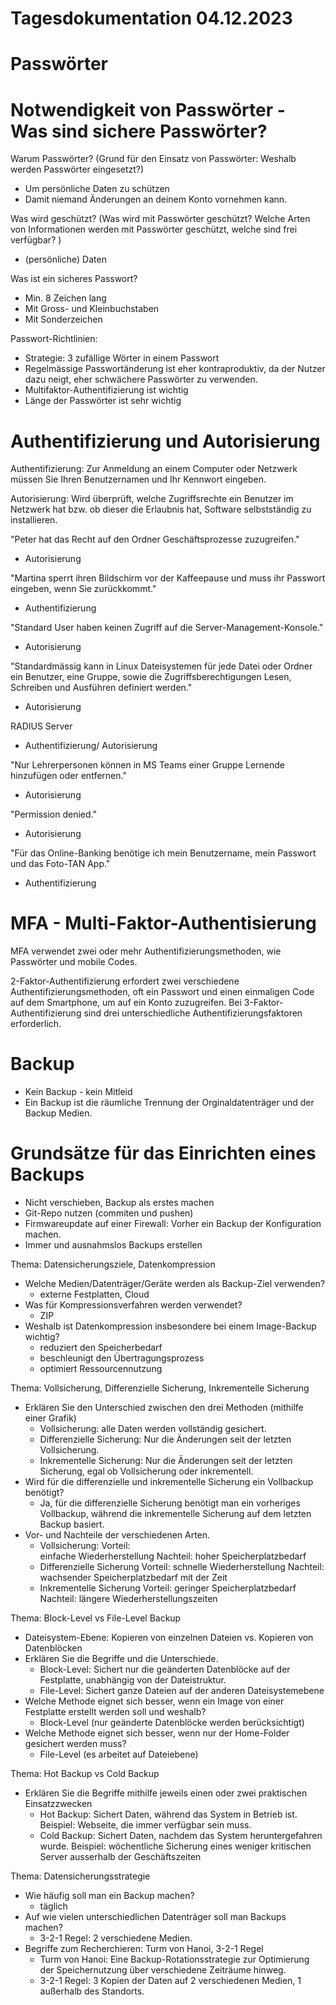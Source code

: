 # Tagesdokumentation 04.12.2023

# Passwörter
# Notwendigkeit von Passwörter - Was sind sichere Passwörter?
Warum Passwörter? (Grund für den Einsatz von Passwörter: Weshalb werden Passwörter eingesetzt?)
- Um persönliche Daten zu schützen
- Damit niemand Änderungen an deinem Konto vornehmen kann.

Was wird geschützt? (Was wird mit Passwörter geschützt? Welche Arten von Informationen werden mit Passwörter geschützt, welche sind frei verfügbar? )
- (persönliche) Daten

Was ist ein sicheres Passwort?
- Min. 8 Zeichen lang
- Mit Gross- und Kleinbuchstaben
- Mit Sonderzeichen

Passwort-Richtlinien:
- Strategie: 3 zufällige Wörter in einem Passwort
- Regelmässige Passwortänderung ist eher kontraproduktiv, da der Nutzer dazu neigt, eher schwächere Passwörter zu verwenden.
- Multifaktor-Authentifizierung ist wichtig
- Länge der Passwörter ist sehr wichtig

# Authentifizierung und Autorisierung
Authentifizierung: Zur Anmeldung an einem Computer oder Netzwerk müssen Sie Ihren Benutzernamen und Ihr Kennwort eingeben.

Autorisierung: Wird überprüft, welche Zugriffsrechte ein Benutzer im Netzwerk hat bzw. ob dieser die Erlaubnis hat, Software selbstständig zu installieren.


"Peter hat das Recht auf den Ordner Geschäftsprozesse zuzugreifen." 
- Autorisierung

"Martina sperrt ihren Bildschirm vor der Kaffeepause und muss ihr Passwort eingeben, wenn Sie zurückkommt." 
- Authentifizierung

"Standard User haben keinen Zugriff auf die Server-Management-Konsole."
- Autorisierung

"Standardmässig kann in Linux Dateisystemen für jede Datei oder Ordner ein Benutzer, eine Gruppe, sowie die Zugriffsberechtigungen Lesen, Schreiben und Ausführen definiert werden." 
- Autorisierung

RADIUS Server 
- Authentifizierung/ Autorisierung

"Nur Lehrerpersonen können in MS Teams einer Gruppe Lernende hinzufügen oder entfernen." 
- Autorisierung

"Permission denied." 
- Autorisierung

"Für das Online-Banking benötige ich mein Benutzername, mein Passwort und das Foto-TAN App."
- Authentifizierung


# MFA - Multi-Faktor-Authentisierung

MFA verwendet zwei oder mehr Authentifizierungsmethoden, wie Passwörter und mobile Codes.

2-Faktor-Authentifizierung erfordert zwei verschiedene Authentifizierungsmethoden, oft ein Passwort und einen einmaligen Code auf dem Smartphone, um auf ein Konto zuzugreifen. Bei 3-Faktor-Authentifizierung sind drei unterschiedliche Authentifizierungsfaktoren erforderlich.

# Backup
- Kein Backup - kein Mitleid
- Ein Backup ist die räumliche Trennung der Orginaldatenträger und der Backup Medien.

# Grundsätze für das Einrichten eines Backups
- Nicht verschieben, Backup als erstes machen
- Git-Repo nutzen (commiten und pushen)
- Firmwareupdate auf einer Firewall: Vorher ein Backup der Konfiguration machen.
- Immer und ausnahmslos Backups erstellen


Thema: Datensicherungsziele, Datenkompression
- Welche Medien/Datenträger/Geräte werden als Backup-Ziel verwenden?
    - externe Festplatten, Cloud
- Was für Kompressionsverfahren werden verwendet?
    - ZIP
- Weshalb ist Datenkompression insbesondere bei einem Image-Backup wichtig?
    - reduziert den Speicherbedarf
    - beschleunigt den Übertragungsprozess
    - optimiert Ressourcennutzung

Thema: Vollsicherung, Differenzielle Sicherung, Inkrementelle Sicherung
- Erklären Sie den Unterschied zwischen den drei Methoden (mithilfe einer Grafik)
    - Vollsicherung: alle Daten werden vollständig gesichert.
    - Differenzielle Sicherung: Nur die Änderungen seit der letzten Vollsicherung.
    - Inkrementelle Sicherung: Nur die Änderungen seit der letzten Sicherung, egal ob Vollsicherung oder inkrementell.
- Wird für die differenzielle und inkrementelle Sicherung ein Vollbackup benötigt?
    - Ja, für die differenzielle Sicherung benötigt man ein vorheriges Vollbackup, während die inkrementelle Sicherung auf dem letzten Backup basiert.
- Vor- und Nachteile der verschiedenen Arten.
    - Vollsicherung:
    Vorteil:  
    einfache Wiederherstellung
    Nachteil:
    hoher Speicherplatzbedarf
    - Differenzielle Sicherung
    Vorteil:
    schnelle Wiederherstellung
    Nachteil:
    wachsender Speicherplatzbedarf mit der Zeit
    - Inkrementelle Sicherung
    Vorteil:
    geringer Speicherplatzbedarf
    Nachteil:
    längere Wiederherstellungszeiten

Thema: Block-Level vs File-Level Backup
- Dateisystem-Ebene: Kopieren von einzelnen Dateien vs. Kopieren von Datenblöcken
- Erklären Sie die Begriffe und die Unterschiede.
    - Block-Level: Sichert nur die geänderten Datenblöcke auf der Festplatte, unabhängig von der Dateistruktur.
    - File-Level: Sichert ganze Dateien auf der anderen Dateisystemebene
- Welche Methode eignet sich besser, wenn ein Image von einer Festplatte erstellt werden soll und weshalb?
    - Block-Level (nur geänderte Datenblöcke werden berücksichtigt)
- Welche Methode eignet sich besser, wenn nur der Home-Folder gesichert werden muss?
    - File-Level (es arbeitet auf Dateiebene)

Thema: Hot Backup vs Cold Backup
- Erklären Sie die Begriffe mithilfe jeweils einen oder zwei praktischen Einsatzzwecken
    - Hot Backup: Sichert Daten, während das System in Betrieb ist. Beispiel: Webseite, die immer verfügbar sein muss.
    - Cold Backup: Sichert Daten, nachdem das System heruntergefahren wurde. Beispiel: wöchentliche Sicherung eines weniger kritischen Server ausserhalb der Geschäftszeiten

Thema: Datensicherungsstrategie
- Wie häufig soll man ein Backup machen?
    - täglich
- Auf wie vielen unterschiedlichen Datenträger soll man Backups machen?
    - 3-2-1 Regel: 2 verschiedene Medien.
- Begriffe zum Recherchieren: Turm von Hanoi, 3-2-1 Regel
    - Turm von Hanoi: 
    Eine Backup-Rotationsstrategie zur Optimierung der Speichernutzung über verschiedene Zeiträume hinweg.
    - 3-2-1 Regel: 
    3 Kopien der Daten auf 2 verschiedenen Medien, 1 außerhalb des Standorts.

